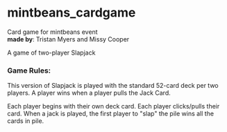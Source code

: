 # mintbeans_cardgame
Card game for mintbeans event <br>
**made by**: Tristan Myers and Missy Cooper

A game of two-player Slapjack

### Game Rules: <br>
This version of Slapjack is played with the standard 52-card deck per two players. A player wins when a player pulls the Jack Card.

Each player begins with their own deck card. Each player clicks/pulls their card. When a jack is played, the first player to "slap" the pile wins all the cards in pile.

<br>